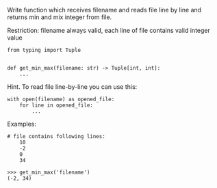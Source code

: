 Write function which receives filename and reads file line by line and returns min and mix integer from file.

Restriction: filename always valid, each line of file contains valid integer value
```
from typing import Tuple


def get_min_max(filename: str) -> Tuple[int, int]:
    ...
```

Hint. To read file line-by-line you can use this:
```
with open(filename) as opened_file:
    for line in opened_file:
        ...
```

Examples:
```
# file contains following lines:
    10
    -2
    0
    34

>>> get_min_max('filename')
(-2, 34)
```
